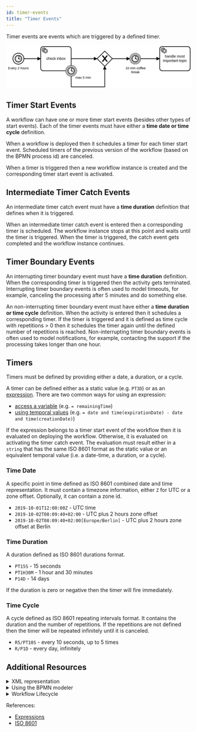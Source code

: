 ```yaml
---
id: timer-events
title: "Timer Events"
---
```


Timer events are events which are triggered by a defined timer.

![workflow](assets/timer-events.png)

## Timer Start Events

A workflow can have one or more timer start events (besides other types of start events). Each of the timer events must have either a **time date or time cycle** definition.

When a workflow is deployed then it schedules a timer for each timer start event. Scheduled timers of the previous version of the workflow (based on the BPMN process id) are canceled.

When a timer is triggered then a new workflow instance is created and the corresponding timer start event is activated.

## Intermediate Timer Catch Events

An intermediate timer catch event must have a **time duration** definition that defines when it is triggered.

When an intermediate timer catch event is entered then a corresponding timer is scheduled. The workflow instance stops at this point and waits until the timer is triggered. When the timer is triggered, the catch event gets completed and the workflow instance continues.

## Timer Boundary Events

An interrupting timer boundary event must have a **time duration** definition. When the corresponding timer is triggered then the activity gets terminated. Interrupting timer boundary events is often used to model timeouts, for example, canceling the processing after 5 minutes and do something else.

An non-interrupting timer boundary event must have either a **time duration or time cycle** definition. When the activity is entered then it schedules a corresponding timer. If the timer is triggered and it is defined as time cycle with repetitions > 0 then it schedules the timer again until the defined number of repetitions is reached. Non-interrupting timer boundary events is often used to model notifications, for example, contacting the support if the processing takes longer than one hour.

## Timers

Timers must be defined by providing either a date, a duration, or a cycle.

A timer can be defined either as a static value (e.g. `PT3D`) or as an [expression](/product-manuals/concepts/expressions.md). There are two common ways for using an expression:

- [access a variable](/product-manuals/concepts/expressions.md#access-variables) (e.g. `= remainingTime`)
- [using temporal values](/product-manuals/concepts/expressions.md#temporal-expressions) (e.g. `= date and time(expirationDate) - date and time(creationDate)`)

If the expression belongs to a timer start event of the workflow then it is evaluated on deploying the workflow. Otherwise, it is evaluated on activating the timer catch event. The evaluation must result either in a `string` that has the same ISO 8601 format as the static value or an equivalent temporal value (i.e. a date-time, a duration, or a cycle).

### Time Date

A specific point in time defined as ISO 8601 combined date and time representation. It must contain a timezone information, either `Z` for UTC or a zone offset. Optionally, it can contain a zone id.

- `2019-10-01T12:00:00Z` - UTC time
- `2019-10-02T08:09:40+02:00` - UTC plus 2 hours zone offset
- `2019-10-02T08:09:40+02:00[Europe/Berlin]` - UTC plus 2 hours zone offset at Berlin

### Time Duration

A duration defined as ISO 8601 durations format.

- `PT15S` - 15 seconds
- `PT1H30M` - 1 hour and 30 minutes
- `P14D` - 14 days

If the duration is zero or negative then the timer will fire immediately.

### Time Cycle

A cycle defined as ISO 8601 repeating intervals format. It contains the duration and the number of repetitions. If the repetitions are not defined then the timer will be repeated infinitely until it is canceled.

- `R5/PT10S` - every 10 seconds, up to 5 times
- `R/P1D` - every day, infinitely

## Additional Resources

<details>
  <summary>XML representation</summary>
  <p>A timer start event with time date:

```xml
 <bpmn:startEvent id="release-date">
  <bpmn:timerEventDefinition>
    <bpmn:timeDate>2019-10-01T12:00:00Z</bpmn:timeDate>
  </bpmn:timerEventDefinition>
</bpmn:startEvent>
```

An intermediate timer catch event with time duration:

```xml
<bpmn:intermediateCatchEvent id="coffee-break">
  <bpmn:timerEventDefinition>
    <bpmn:timeDuration>PT10M</bpmn:timeDuration>
  </bpmn:timerEventDefinition>
</bpmn:intermediateCatchEvent>
```

A non-interrupting boundary timer event with time cycle:

```xml
<bpmn:boundaryEvent id="reminder" cancelActivity="false" attachedToRef="process-order">
  <bpmn:timerEventDefinition>
    <bpmn:timeCycle>R3/PT1H</bpmn:timeCycle>
  </bpmn:timerEventDefinition>
</bpmn:boundaryEvent>
```

  </p>
</details>

<details>
  <summary>Using the BPMN modeler</summary>
  <p>Adding an interrupting timer boundary event:

![message-event](assets/interrupting-timer-event.gif)

  </p>
</details>

<details>
  <summary>Workflow Lifecycle</summary>
  <p>Workflow instance records of a timer start event:

<table>
    <tr>
        <th>Intent</th>
        <th>Element Id</th>
        <th>Element Type</th>
    </tr>
    <tr>
        <td>EVENT_OCCURRED</td>
        <td>release-date</td>
        <td>START_EVENT</td>
    </tr>
    <tr>
        <td>ELEMENT_ACTIVATING</td>
        <td>release-date</td>
        <td>START_EVENT</td>
    </tr>
    <tr>
        <td>ELEMENT_ACTIVATED</td>
        <td>release-date</td>
        <td>START_EVENT</td>
    </tr>
    <tr>
        <td>ELEMENT_COMPLETING</td>
        <td>release-date</td>
        <td>START_EVENT</td>
    </tr>
    <tr>
        <td>ELEMENT_COMPLETED</td>
        <td>release-date</td>
        <td>START_EVENT</td>
    </tr>
</table>

Workflow instance records of an intermediate timer catch event:

<table>
    <tr>
        <th>Intent</th>
        <th>Element Id</th>
        <th>Element Type</th>
    </tr>
    <tr>
        <td>ELEMENT_ACTIVATING</td>
        <td>coffee-break</td>
        <td>INTERMEDIATE_CATCH_EVENT</td>
    </tr>
    <tr>
        <td>ELEMENT_ACTIVATED</td>
        <td>coffee-break</td>
        <td>INTERMEDIATE_CATCH_EVENT</td>
    </tr>
    <tr>
        <td>...</td>
        <td>...</td>
        <td>...</td>
    </tr>
    <tr>
        <td>EVENT_OCCURRED</td>
        <td>coffee-break</td>
        <td>INTERMEDIATE_CATCH_EVENT</td>
    </tr>
    <tr>
        <td>ELEMENT_COMPLETING</td>
        <td>coffee-break</td>
        <td>INTERMEDIATE_CATCH_EVENT</td>
    </tr>
    <tr>
        <td>ELEMENT_COMPLETED</td>
        <td>coffee-break</td>
        <td>INTERMEDIATE_CATCH_EVENT</td>
    </tr>
</table>

  </p>
</details>

References:

- [Expressions](/product-manuals/concepts/expressions.md)
- [ISO 8601](https://en.wikipedia.org/wiki/ISO_8601)
